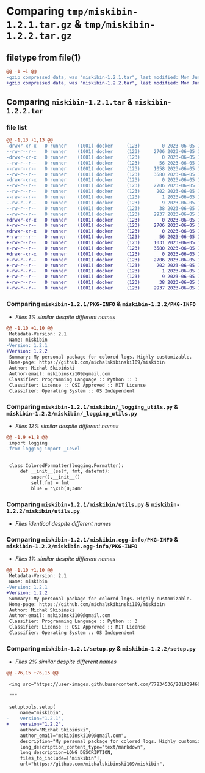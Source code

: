 # Comparing `tmp/miskibin-1.2.1.tar.gz` & `tmp/miskibin-1.2.2.tar.gz`

## filetype from file(1)

```diff
@@ -1 +1 @@
-gzip compressed data, was "miskibin-1.2.1.tar", last modified: Mon Jun  5 15:23:36 2023, max compression
+gzip compressed data, was "miskibin-1.2.2.tar", last modified: Mon Jun  5 15:24:46 2023, max compression
```

## Comparing `miskibin-1.2.1.tar` & `miskibin-1.2.2.tar`

### file list

```diff
@@ -1,13 +1,13 @@
-drwxr-xr-x   0 runner    (1001) docker     (123)        0 2023-06-05 15:23:36.103617 miskibin-1.2.1/
--rw-r--r--   0 runner    (1001) docker     (123)     2706 2023-06-05 15:23:36.099617 miskibin-1.2.1/PKG-INFO
-drwxr-xr-x   0 runner    (1001) docker     (123)        0 2023-06-05 15:23:36.099617 miskibin-1.2.1/miskibin/
--rw-r--r--   0 runner    (1001) docker     (123)       56 2023-06-05 15:23:25.000000 miskibin-1.2.1/miskibin/__init__.py
--rw-r--r--   0 runner    (1001) docker     (123)     1058 2023-06-05 15:23:25.000000 miskibin-1.2.1/miskibin/_logging_utils.py
--rw-r--r--   0 runner    (1001) docker     (123)     3580 2023-06-05 15:23:25.000000 miskibin-1.2.1/miskibin/utils.py
-drwxr-xr-x   0 runner    (1001) docker     (123)        0 2023-06-05 15:23:36.099617 miskibin-1.2.1/miskibin.egg-info/
--rw-r--r--   0 runner    (1001) docker     (123)     2706 2023-06-05 15:23:36.000000 miskibin-1.2.1/miskibin.egg-info/PKG-INFO
--rw-r--r--   0 runner    (1001) docker     (123)      202 2023-06-05 15:23:36.000000 miskibin-1.2.1/miskibin.egg-info/SOURCES.txt
--rw-r--r--   0 runner    (1001) docker     (123)        1 2023-06-05 15:23:36.000000 miskibin-1.2.1/miskibin.egg-info/dependency_links.txt
--rw-r--r--   0 runner    (1001) docker     (123)        9 2023-06-05 15:23:36.000000 miskibin-1.2.1/miskibin.egg-info/top_level.txt
--rw-r--r--   0 runner    (1001) docker     (123)       38 2023-06-05 15:23:36.103617 miskibin-1.2.1/setup.cfg
--rw-r--r--   0 runner    (1001) docker     (123)     2937 2023-06-05 15:23:25.000000 miskibin-1.2.1/setup.py
+drwxr-xr-x   0 runner    (1001) docker     (123)        0 2023-06-05 15:24:46.852048 miskibin-1.2.2/
+-rw-r--r--   0 runner    (1001) docker     (123)     2706 2023-06-05 15:24:46.852048 miskibin-1.2.2/PKG-INFO
+drwxr-xr-x   0 runner    (1001) docker     (123)        0 2023-06-05 15:24:46.852048 miskibin-1.2.2/miskibin/
+-rw-r--r--   0 runner    (1001) docker     (123)       56 2023-06-05 15:24:33.000000 miskibin-1.2.2/miskibin/__init__.py
+-rw-r--r--   0 runner    (1001) docker     (123)     1031 2023-06-05 15:24:33.000000 miskibin-1.2.2/miskibin/_logging_utils.py
+-rw-r--r--   0 runner    (1001) docker     (123)     3580 2023-06-05 15:24:33.000000 miskibin-1.2.2/miskibin/utils.py
+drwxr-xr-x   0 runner    (1001) docker     (123)        0 2023-06-05 15:24:46.852048 miskibin-1.2.2/miskibin.egg-info/
+-rw-r--r--   0 runner    (1001) docker     (123)     2706 2023-06-05 15:24:46.000000 miskibin-1.2.2/miskibin.egg-info/PKG-INFO
+-rw-r--r--   0 runner    (1001) docker     (123)      202 2023-06-05 15:24:46.000000 miskibin-1.2.2/miskibin.egg-info/SOURCES.txt
+-rw-r--r--   0 runner    (1001) docker     (123)        1 2023-06-05 15:24:46.000000 miskibin-1.2.2/miskibin.egg-info/dependency_links.txt
+-rw-r--r--   0 runner    (1001) docker     (123)        9 2023-06-05 15:24:46.000000 miskibin-1.2.2/miskibin.egg-info/top_level.txt
+-rw-r--r--   0 runner    (1001) docker     (123)       38 2023-06-05 15:24:46.852048 miskibin-1.2.2/setup.cfg
+-rw-r--r--   0 runner    (1001) docker     (123)     2937 2023-06-05 15:24:33.000000 miskibin-1.2.2/setup.py
```

### Comparing `miskibin-1.2.1/PKG-INFO` & `miskibin-1.2.2/PKG-INFO`

 * *Files 1% similar despite different names*

```diff
@@ -1,10 +1,10 @@
 Metadata-Version: 2.1
 Name: miskibin
-Version: 1.2.1
+Version: 1.2.2
 Summary: My personal package for colored logs. Highly customizable.
 Home-page: https://github.com/michalskibinski109/miskibin
 Author: Michał Skibiński
 Author-email: mskibinski109@gmail.com
 Classifier: Programming Language :: Python :: 3
 Classifier: License :: OSI Approved :: MIT License
 Classifier: Operating System :: OS Independent
```

### Comparing `miskibin-1.2.1/miskibin/_logging_utils.py` & `miskibin-1.2.2/miskibin/_logging_utils.py`

 * *Files 12% similar despite different names*

```diff
@@ -1,9 +1,8 @@
 import logging
-from logging import _Level
 
 
 class ColoredFormatter(logging.Formatter):
     def __init__(self, fmt, datefmt):
         super().__init__()
         self.fmt = fmt
         blue = "\x1b[0;34m"
```

### Comparing `miskibin-1.2.1/miskibin/utils.py` & `miskibin-1.2.2/miskibin/utils.py`

 * *Files identical despite different names*

### Comparing `miskibin-1.2.1/miskibin.egg-info/PKG-INFO` & `miskibin-1.2.2/miskibin.egg-info/PKG-INFO`

 * *Files 1% similar despite different names*

```diff
@@ -1,10 +1,10 @@
 Metadata-Version: 2.1
 Name: miskibin
-Version: 1.2.1
+Version: 1.2.2
 Summary: My personal package for colored logs. Highly customizable.
 Home-page: https://github.com/michalskibinski109/miskibin
 Author: Michał Skibiński
 Author-email: mskibinski109@gmail.com
 Classifier: Programming Language :: Python :: 3
 Classifier: License :: OSI Approved :: MIT License
 Classifier: Operating System :: OS Independent
```

### Comparing `miskibin-1.2.1/setup.py` & `miskibin-1.2.2/setup.py`

 * *Files 2% similar despite different names*

```diff
@@ -76,15 +76,15 @@
 
 <img src="https://user-images.githubusercontent.com/77834536/201939466-228b110f-21de-4461-9c86-55f8f46652ef.png" width="500"/>
 
 """
 
 setuptools.setup(
     name="miskibin",
-    version="1.2.1",
+    version="1.2.2",
     author="Michał Skibiński",
     author_email="mskibinski109@gmail.com",
     description="My personal package for colored logs. Highly customizable.",
     long_description_content_type="text/markdown",
     long_description=LONG_DESCRIPTION,
     files_to_include=["miskibin"],
     url="https://github.com/michalskibinski109/miskibin",
```

